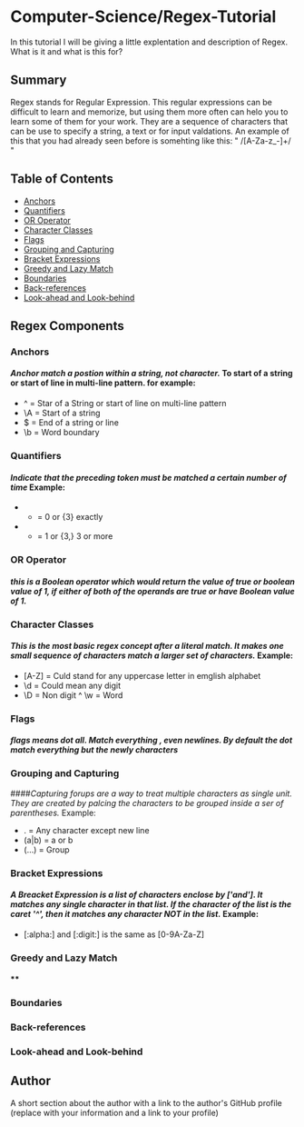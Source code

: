 # Computer-Science/Regex-Tutorial

In this tutorial I will be giving a little explentation and description of Regex. What is it and what is this for?

## Summary
Regex stands for Regular Expression. This regular expressions can be difficult to learn and memorize, but using them more often can helo you to learn some of them for your work.
They are a sequence of characters that can be use to specify a string, a text or for input valdations. An example of this that you  had already seen before is somehting like this:
" /[A-Za-z_\-]+/ "

## Table of Contents

- [Anchors](#anchors)
- [Quantifiers](#quantifiers)
- [OR Operator](#or-operator)
- [Character Classes](#character-classes)
- [Flags](#flags)
- [Grouping and Capturing](#grouping-and-capturing)
- [Bracket Expressions](#bracket-expressions)
- [Greedy and Lazy Match](#greedy-and-lazy-match)
- [Boundaries](#boundaries)
- [Back-references](#back-references)
- [Look-ahead and Look-behind](#look-ahead-and-look-behind)

## Regex Components

### Anchors
#### *Anchor match a postion within a string, not character.*  To start of a string or start of line in multi-line pattern. for example: 
* ^ = Star of a String or start of line on multi-line pattern
* \A = Start of a string 
* $ = End of a string or line
* \b = Word boundary

### Quantifiers
#### *Indicate that the preceding token must be matched a certain number of time* Example:
* * = 0 or {3} exactly
* + = 1 or {3,} 3 or more

### OR Operator
#### *this is a Boolean operator which would return the value of true or boolean value of 1, if either of both of the operands are true or have Boolean value of 1.* 

### Character Classes
#### *This is the most basic regex concept after a literal match. It makes one small sequence of characters match a larger set of characters.* Example:
* [A-Z] = Culd stand for any uppercase letter in emglish alphabet
* \d = Could mean any digit
* \D = Non digit
^ \w = Word

### Flags
#### *flags means dot all. Match everything , even newlines. By default the dot match everything but the newly characters*

### Grouping and Capturing
####*Capturing forups are a way to treat multiple characters as single unit. They are created by palcing the characters to be grouped inside a ser of parentheses.* Example:
* . = Any character except new line
* (a|b) = a or b
* (...) = Group

### Bracket Expressions
#### *A Breacket Expression is a list of characters enclose by ['and']. It matches any single character in that list. If the character of the list is the caret '^', then it matches any character NOT in the list.* Example:
* [:alpha:] and [:digit:] is the same as [0-9A-Za-Z]

### Greedy and Lazy Match
#### **

### Boundaries

### Back-references

### Look-ahead and Look-behind

## Author

A short section about the author with a link to the author's GitHub profile (replace with your information and a link to your profile)
